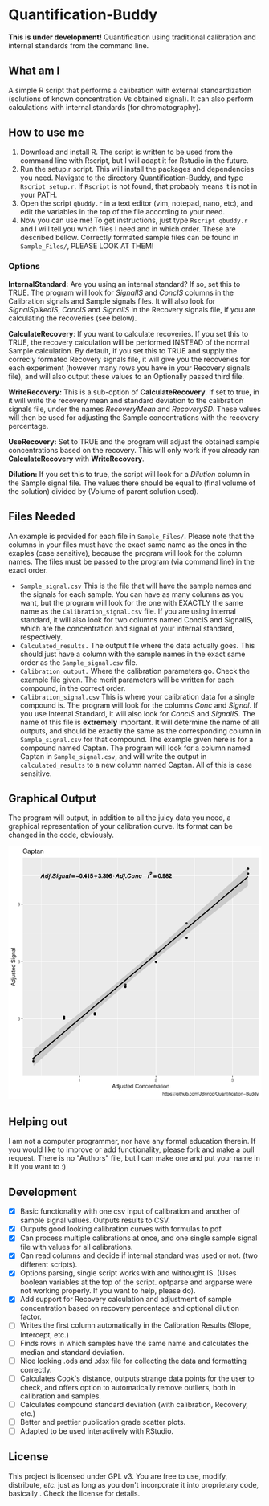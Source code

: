 # Quantification-Buddy

__This is under development!__
Quantification using traditional calibration and internal standards from the command line.

## What am I

A simple R script that performs a calibration with external standardization (solutions of known concentration Vs obtained signal). It can also perform calculations with internal standards (for chromatography).

## How to use me

1. Download and install R. The script is written to be used from the command line with Rscript, but I will adapt it for Rstudio in the future.
2. Run the setup.r script. This will install the packages and dependencies you need. Navigate to the directory Quantification-Buddy, and type `Rscript setup.r`. If `Rscript` is not found, that probably means it is not in your PATH.
3. Open the script `qbuddy.r` in a text editor (vim, notepad, nano, etc), and edit the variables in the top of the file according to your need.
4. Now you can use me! To get instructions, just type `Rscript qbuddy.r` and I will tell you which files I need and in which order. These are described bellow. Correctly formated sample files can be found in `Sample_Files/`, PLEASE LOOK AT THEM!

### Options

__InternalStandard:__ Are you using an internal standard? If so, set this to TRUE. The program will look for _SignalIS_ and _ConcIS_ columns in the Calibration signals and Sample signals files. It will also look for _SignalSpikedIS_, _ConcIS_ and _SignalIS_ in the Recovery signals file, if you are calculating the recoveries (see below).

__CalculateRecovery__: If you want to calculate recoveries. If you set this to TRUE, the recovery calculation will be performed INSTEAD of the normal Sample calculation. By default, if you set this to TRUE and supply the correcly formated Recovery signals file, it will give you the recoveries for each experiment (however many rows you have in your Recovery signals file), and will also output these values to an Optionally passed third file.

__WriteRecovery:__ This is a sub-option of __CalculateRecovery__. If set to true, in it will write the recovery mean and standard deviation to the calibration signals file, under the names _RecoveryMean_ and _RecoverySD_. These values will then be used for adjusting the Sample concentrations with the recovery percentage.

__UseRecovery:__ Set to TRUE and the program will adjust the obtained sample concentrations based on the recovery. This will only work if you already ran __CalculateRecovery__ with __WriteRecovery__.

__Dilution:__ If you set this to true, the script will look for a _Dilution_ column in the Sample signal file. The values there should be equal to (final volume of the solution) divided by (Volume of parent solution used).


## Files Needed

An example is provided for each file in `Sample_Files/`. Please note that the columns in your files must have the exact same name as the ones in the exaples (case sensitive), because the program will look for the column names. The files must be passed to the program (via command line) in the exact order.

- `Sample_signal.csv` This is the file that will have the sample names and the signals for each sample. You can have as many columns as you want, but the program will look for the one with EXACTLY the same name as the `Calibration_signal.csv` file. If you are using internal standard, it will also look for two columns named ConcIS and SignalIS, which are the concentration and signal of your internal standard, respectively.
- `Calculated_results.` The output file where the data actually goes. This should just have a column with the sample names in the exact same order as the `Sample_signal.csv` file.
- `Calibration_output.` Where the calibration parameters go. Check the example file given. The merit parameters will be written for each compound, in the correct order.
- `Calibration_signal.csv` This is where your calibration data for a single compound is. The program will look for the columns _Conc_ and _Signal_. If you use Internal Standard, it will also look for _ConcIS_ and _SignalIS_. The name of this file is __extremely__ important. It will determine the name of all outputs, and should be exactly the same as the corresponding column in `Sample_signal.csv` for that compound. The example given here is for a compound named Captan. The program will look for a column named Captan in `Sample_signal.csv`, and will write the output in `calculated_results` to a new column named Captan. All of this is case sensitive.

## Graphical Output

The program will output, in addition to all the juicy data you need, a graphical representation of your calibration curve. Its format can be changed in the code, obviously.

![Image of calibration curve for Captan](Captan.png)

## Helping out

I am not a computer programmer, nor have any formal education therein. If you would like to improve or add functionality, please fork and make a pull request. There is no "Authors" file, but I can make one and put your name in it if you want to :)

## Development

- [x] Basic functionality with one csv input of calibration and another of sample signal values. Outputs results to CSV.
- [x] Outputs good looking calibration curves with formulas to pdf.
- [x] Can process multiple calibrations at once, and one single sample signal file with values for all calibrations.
- [x] Can read columns and decide if internal standard was used or not. (two different scripts).
- [x] Options parsing, single script works with and withought IS. (Uses boolean variables at the top of the script. optparse and argparse were not working properly. If you want to help, please do).
- [x] Add support for Recovery calculation and adjustment of sample concentration based on recovery percentage and optional dilution factor.
- [ ] Writes the first column automatically in the Calibration Results (Slope, Intercept, etc.)
- [ ] Finds rows in which samples have the same name and calculates the median and standard deviation.
- [ ] Nice looking .ods and .xlsx file for collecting the data and formatting correctly.
- [ ] Calculates Cook's distance, outputs strange data points for the user to check, and offers option to automatically remove outliers, both in calibration and samples.
- [ ] Calculates compound standard deviation (with calibration, Recovery, etc.)
- [ ] Better and prettier publication grade scatter plots.
- [ ] Adapted to be used interactively with RStudio.

## License

This project is licensed under GPL v3. You are free to use, modify, distribute, _etc._ just as long as you don't incorporate it into proprietary code, basically . Check the license for details.

